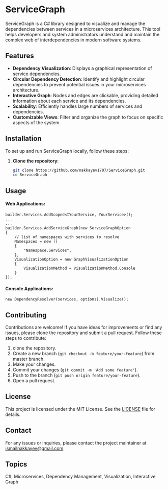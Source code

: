 ﻿# ServiceGraph

ServiceGraph is a C# library designed to visualize and manage the dependencies between services in a microservices architecture. This tool helps developers and system administrators understand and maintain the complex web of interdependencies in modern software systems.

## Features

- **Dependency Visualization**: Displays a graphical representation of service dependencies.
- **Circular Dependency Detection**: Identify and highlight circular dependencies to prevent potential issues in your microservices architecture.
- **Interactive Graph**: Nodes and edges are clickable, providing detailed information about each service and its dependencies.
- **Scalability**: Efficiently handles large numbers of services and dependencies.
- **Customizable Views**: Filter and organize the graph to focus on specific aspects of the system.

## Installation

To set up and run ServiceGraph locally, follow these steps:

1. **Clone the repository**:
    ```bash
    git clone https://github.com/nakkayev1707/ServiceGraph.git
    cd ServiceGraph
    ```

## Usage
#### Web Applications:

```
builder.Services.AddScoped<IYourService, YourService>();
...
...
builder.Services.AddServiceGraph(new ServiceGraphOption
{
    // list of namespaces with services to resolve
    Namespaces = new []
    {
        "Namespace.Services", 
    },
    VisualizationOption = new GraphVisualizationOption
    {
        VisualizationMethod = VisualizationMethod.Console
    }
});
```
#### Console Applications:
```
new DependencyResolver(services, options).Visualize();
```


## Contributing

Contributions are welcome! If you have ideas for improvements or find any issues, please clone the repository and submit a pull request. Follow these steps to contribute:

1. clone the repository.
2. Create a new branch (`git checkout -b feature/your-feature`) from master branch.
3. Make your changes.
4. Commit your changes (`git commit -m 'Add some feature'`).
5. Push to the branch (`git push origin feature/your-feature`).
6. Open a pull request.

## License

This project is licensed under the MIT License. See the [LICENSE](LICENSE) file for details.

## Contact

For any issues or inquiries, please contact the project maintainer at ismailnakkayev@gmail.com.

## Topics

C#, Microservices, Dependency Management, Visualization, Interactive Graph
